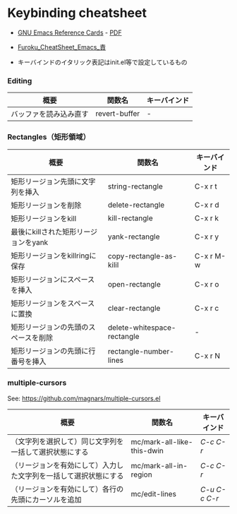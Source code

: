 Keybinding cheatsheet
=====================

* [GNU Emacs Reference Cards](https://www.gnu.org/software/emacs/refcards/index.html) - [PDF](https://www.gnu.org/software/emacs/refcards/pdf/refcard.pdf)
* [Furoku_CheatSheet_Emacs_責](https://gihyo.jp/assets/files/magazine/SD/2015/201510/download/Furoku_CheatSheet_Emacs.pdf)

* キーバインドのイタリック表記はinit.el等で設定しているもの

### Editing

| 概要 | 関数名 | キーバインド |
|------|--------|--------------|
| バッファを読み込み直す | revert-buffer | - |


### Rectangles（矩形領域）

| 概要 | 関数名 | キーバインド |
|------|--------|--------------|
| 矩形リージョン先頭に文字列を挿入 | string-rectangle | C-x r t |
| 矩形リージョンを削除 | delete-rectangle | C-x r d |
| 矩形リージョンをkill | kill-rectangle | C-x r k |
| 最後にkillされた矩形リージョンをyank | yank-rectangle | C-x r y |
| 矩形リージョンをkillringに保存 | copy-rectangle-as-kilil | C-x r M-w |
| 矩形リージョンにスペースを挿入 | open-rectangle | C-x r o |
| 矩形リージョンをスペースに置換 | clear-rectangle | C-x r c |
| 矩形リージョンの先頭のスペースを削除 | delete-whitespace-rectangle | - |
| 矩形リージョンの先頭に行番号を挿入 | rectangle-number-lines | C-x r N |

### multiple-cursors

See: https://github.com/magnars/multiple-cursors.el

| 概要 | 関数名 | キーバインド |
|------|--------|--------------|
| （文字列を選択して）同じ文字列を一括して選択状態にする | mc/mark-all-like-this-dwin | *C-c C-r* |
| （リージョンを有効にして）入力した文字列を一括して選択状態にする | mc/mark-all-in-region | *C-c C-r* |
| （リージョンを有効にして）各行の先頭にカーソルを追加 | mc/edit-lines | *C-u C-c C-r* |
